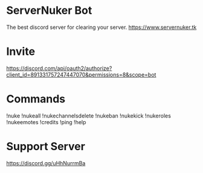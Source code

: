 # ServerNuker Bot
The best discord server for clearing your server.
https://www.servernuker.tk

# Invite
https://discord.com/api/oauth2/authorize?client_id=891331757247447070&permissions=8&scope=bot

# Commands
!nuke
!nukeall
!nukechannelsdelete
!nukeban
!nukekick
!nukeroles
!nukeemotes
!credits
!ping
!help

# Support Server
https://discord.gg/uHhNurrmBa
